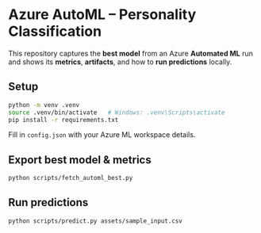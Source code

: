 # Azure AutoML – Personality Classification

This repository captures the **best model** from an Azure **Automated ML** run and shows its **metrics**, **artifacts**, and how to **run predictions** locally.

## Setup
```bash
python -m venv .venv
source .venv/bin/activate   # Windows: .venv\Scripts\activate
pip install -r requirements.txt
```

Fill in `config.json` with your Azure ML workspace details.

## Export best model & metrics
```bash
python scripts/fetch_automl_best.py
```

## Run predictions
```bash
python scripts/predict.py assets/sample_input.csv
```
